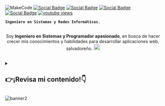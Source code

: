 ![MakeCode](https://github.com/alxs2997/alxs2997/assets/98421465/d373a633-9748-4553-a56e-91e4b975b8f4)
<a href="https://www.facebook.com/alexis.gallegos.73113" target="blank" rel="noopener noreferrer">![Social Badge](https://img.shields.io/badge/Facebook-1877F2?style=for-the-badge&logo=facebook&logoColor=white)</a> <a href="https://www.instagram.com/alxs2997/" target="blank" rel="noopener noreferrer">![Social Badge](https://img.shields.io/badge/Instagram-E4405F?style=for-the-badge&logo=instagram&logoColor=white)</a> <a href="https://www.linkedin.com/in/alexis-gallegos2997/" target="blank" rel="noopener noreferrer">![Social Badge](https://img.shields.io/badge/LinkedIn-0077B5?style=for-the-badge&logo=linkedin&logoColor=white)</a> <a href="https://twitter.com/Alxs2997" target="blank" rel="noopener noreferrer">![Social Badge](https://img.shields.io/badge/Twitter-1DA1F2?style=for-the-badge&logo=twitter&logoColor=white)</a> <a href="https://youtube.com/@alxs2997" target="_blank"><img alt="youtube views" title="Subscribe to my YouTube channel" src="https://custom-icon-badges.demolab.com/youtube/channel/views/UCfs2rOMsEdcRrKVUYrbkKcQ?color=%23E05D44&label=Youtube&logo=video&logoColor=white&style=for-the-badge&labelColor=CE4630"/></a>

**`Ingeniero en Sistemas y Redes Informáticas.`**

<img width="100%" height="2px" align="center" src="https://camo.githubusercontent.com/82291b0fe831bfc6781e07fc5090cbd0a8b912bb8b8d4fec0696c881834f81ac/68747470733a2f2f70726f626f742e6d656469612f394575424971676170492e676966" alt="------_-----------------------------------------------------------------------------------------------------------------"/>

<p align="center">Soy <strong>Ingeniero en Sistemas y Programador apasionado</strong>, en busca de hacer crecer mis conocimientos y habilidades para desarrollar aplicaciones web, salvadoreño. <img src="https://images.emojiterra.com/google/noto-emoji/unicode-15/color/svg/1f1f8-1f1fb.svg" alt="sv" width="20" height="20"/></p>
<br/>
<details>
	<summary><h2>
	 👉¡Revisa mi contenido!👇
</h2> </summary>

<img width="100%" height="2px" align="center" src="https://camo.githubusercontent.com/82291b0fe831bfc6781e07fc5090cbd0a8b912bb8b8d4fec0696c881834f81ac/68747470733a2f2f70726f626f742e6d656469612f394575424971676170492e676966" alt="---------------------------------------------------------------------------------------------------------------------------"/>

### Lenguajes y Frameworks:

<img align="center" src="https://img.shields.io/badge/HTML5-E34F26?style=for-the-badge&logo=html5&logoColor=white" alt="HTML5"/> <img align="center" src="https://img.shields.io/badge/CSS3-1572B6?style=for-the-badge&logo=css3&logoColor=white" alt="CSS3"/> <img align="center" src="https://img.shields.io/badge/JavaScript-323330?style=for-the-badge&logo=javascript&logoColor=F7DF1E" alt="JS"/> <img align="center" src="https://img.shields.io/badge/C%23-239120?style=for-the-badge&logo=c-sharp&logoColor=white" alt="C#"/> <img align="center" src="https://img.shields.io/badge/PHP-777BB4?style=for-the-badge&logo=php&logoColor=white" alt="PHP"/> <img align="center" src="https://img.shields.io/badge/Vue.js-35495E?style=for-the-badge&logo=vue.js&logoColor=4FC08D" alt="VUE.JS"/> <img align="center" src="https://img.shields.io/badge/React-20232A?style=for-the-badge&logo=react&logoColor=61DAFB" alt="VUE.JS"/> <img align="center" src="https://img.shields.io/badge/Laravel-FF2D20?style=for-the-badge&logo=laravel&logoColor=white" alt="LARAVEL"/> <img align="center" src="https://img.shields.io/badge/Node.js-43853D?style=for-the-badge&logo=node.js&logoColor=white" alt="NODE.JS"/> <img align="center" src="https://img.shields.io/badge/Tailwind_CSS-38B2AC?style=for-the-badge&logo=tailwind-css&logoColor=white" alt="LARAVEL"/> <img align="center" src="https://img.shields.io/badge/Bootstrap-563D7C?style=for-the-badge&logo=bootstrap&logoColor=white" alt="bootstrap"/>

### Bases de Datos:
<img align="center" src="https://img.shields.io/badge/MongoDB-4EA94B?style=for-the-badge&logo=mongodb&logoColor=purple" alt="MongoDB"/> <img align="center" src="https://img.shields.io/badge/MySQL-00000F?style=for-the-badge&logo=mysql&logoColor=yellow" alt="MySQL"/> <img align="center" src="https://img.shields.io/badge/MariaDB-003545?style=for-the-badge&logo=mariadb&logoColor=white" alt="MariaDB"/> 


### Otros:

<img align="center" src="https://img.shields.io/badge/Unity-100000?style=for-the-badge&logo=unity&logoColor=white" alt="UNITY"/> <img align="center" src="https://img.shields.io/badge/Microsoft_Office-D83B01?style=for-the-badge&logo=microsoft-office&logoColor=white" alt="OFFICE"/> 
<img align="center" src="https://img.shields.io/badge/Vercel-000000?style=for-the-badge&logo=vercel&logoColor=white" alt="VERCEL"/> <img align="center" src="https://img.shields.io/badge/blender-%23F5792A.svg?style=for-the-badge&logo=blender&logoColor=white" alt="Blender"/> <img align="center" src="https://img.shields.io/badge/gimp-5C5543?style=for-the-badge&logo=gimp&logoColor=white" alt="Gimp"/>
<img align="center" src="https://img.shields.io/badge/Adobe%20Illustrator-FF9A00?style=for-the-badge&logo=adobe%20illustrator&logoColor=white" alt="Ilustrator"/> <img align="center" src="https://img.shields.io/badge/Linux-FCC624?style=for-the-badge&logo=linux&logoColor=black" alt="Linux"/> <img align="center" src="https://img.shields.io/badge/power_bi-F2C811?style=for-the-badge&logo=powerbi&logoColor=black" alt="PowerBI"/> <img align="center" src="https://img.shields.io/badge/cisco-%23049fd9.svg?style=for-the-badge&logo=cisco&logoColor=black" alt="CISCO"/> <img align="center" src="https://img.shields.io/badge/apache-%23D42029.svg?style=for-the-badge&logo=apache&logoColor=white" alt="Apache"/> <img align="center" src="https://img.shields.io/badge/git-%23F05033.svg?style=for-the-badge&logo=git&logoColor=white" alt="Apache"/> <img align="center" src="https://img.shields.io/badge/VSCode-0078D4?style=for-the-badge&logo=visual%20studio%20code&logoColor=white" alt="vscode"/> <img align="center" src="https://img.shields.io/badge/Inkscape-000000?style=for-the-badge&logo=Inkscape&logoColor=white" alt="InkScape"/> <img align="center" src="https://img.shields.io/badge/Xampp-F37623?style=for-the-badge&logo=xampp&logoColor=white" alt="XAMPP"/> 
<img width="100%" height="2px" align="center" src="https://camo.githubusercontent.com/82291b0fe831bfc6781e07fc5090cbd0a8b912bb8b8d4fec0696c881834f81ac/68747470733a2f2f70726f626f742e6d656469612f394575424971676170492e676966" alt="--------------------------------------------------------------------------------------------------------------------------"/>

 <div id="proyectos">
<h2 >Algunos Videos del Canal👨🏻‍💻</h2>

<table align="left" >
<tr border="none">
  <td width="25%" align="center">
    <p align="center">
     <a href="https://www.youtube.com/watch?v=W_o1sIqhNAs&ab_channel=AlexisGallegos" title="Go to YouTube">
	     <img align="center" width="270px" height="140px" src="https://i.ibb.co/3cTCfyC/Rojo-Negro-y-Blanco-Grunge-Fitness-Banner-para-You-Tube-17.png"   alt="VIDEO To:" />
      </p>
    <p align="center">
        <a href="https://www.youtube.com/watch?v=W_o1sIqhNAs&ab_channel=AlexisGallegos" target="blank"><img align="center" src="https://img.shields.io/badge/YouTube-FF0000?style=for-the-badge&logo=youtube&logoColor=white" alt="@alxs2997"  /></a>
    </p>       
</td>
<td width="25%" align="center">
    <p align="center">
     <a href="https://www.youtube.com/watch?v=8rC63NaIiKU&t=327s&ab_channel=AlexisGallegos" title="Go to Source">
	     <img align="center" width="270px" height="140px" src="https://i.ibb.co/rHSK5rS/Rojo-Negro-y-Blanco-Grunge-Fitness-Banner-para-You-Tube-13.png"   alt="VIDEO To:" />
      </p>
    <p align="center">
        <a href="https://www.youtube.com/watch?v=8rC63NaIiKU&t=327s&ab_channel=AlexisGallegos" target="blank"><img align="center" src="https://img.shields.io/badge/YouTube-FF0000?style=for-the-badge&logo=youtube&logoColor=white" alt="@alxs2997"  /></a>
    </p>       
</td>
  
  <td width="25%" align="center">
    <p align="center">
     <a href="https://youtu.be/rI8q8suAD04" title="Go to Source">
	     <img align="center" width="270px" height="140px" src="https://i.ibb.co/K6vY8LR/Rojo-Negro-y-Blanco-Grunge-Fitness-Banner-para-You-Tube-16.png"   alt="VIDEO TO:" />
      </p>
    <p align="center">
        <a href="https://youtu.be/rI8q8suAD04" target="blank"><img align="center" src="https://img.shields.io/badge/YouTube-FF0000?style=for-the-badge&logo=youtube&logoColor=white" alt="@alxs2997"  /></a>
    </p>       
</td>

   <td width="25%" align="center">
    <p align="center">
     <a href="https://www.youtube.com/watch?v=N_nJLSAtlEY&t=2s&ab_channel=AlexisGallegos" title="Go to Source">
        <img align="center" width="270px" height="140px" src="https://i.ibb.co/4jcP38p/Rojo-Negro-y-Blanco-Grunge-Fitness-Banner-para-You-Tube-14.png"   alt="VIDEO" /></a>
      </p>
    <p align="center">
        <a href="https://www.youtube.com/watch?v=N_nJLSAtlEY&t=2s&ab_channel=AlexisGallegos" target="blank"><img align="center" src="https://img.shields.io/badge/YouTube-FF0000?style=for-the-badge&logo=youtube&logoColor=white" alt="@alxs2997" /></a>
    </p>       
</td>
  
</tr>
</table>
  </div>
<br>
<br><br>
<br>
<br><br><br>
<br><br>

#  Estadísticas:

<table align="center">
<tr>
<td width="60%" align="center">

 <img  align="center"  src="https://github-readme-stats.vercel.app/api?username=alxs2997&show_icons=true&count_private=true&hide=cotribs,prs,issues&theme=tokyonight" />
  <br></br>
  <img  title="🔥 Get streak stats for your profile at git.io/streak-stats" alt="Mark streak" src="https://github-readme-streak-stats.herokuapp.com/?user=alxs2997&theme=tokyonight&hide_border=&date_format=j%20M%5B%20Y%5D" /> 
</td>

<td width="40%" align="center">

  <img  align="center"  src="https://github-readme-stats.anuraghazra1.vercel.app/api/top-langs/?username=alxs2997&theme=tokyonight&layout=compact&hide_border=false&no-bg=true&no-frame=true&langs_count=10"/>

  </td>
</tr>
</table>
<!--- stats (end) -->
<p align="right">
	<a href="#top">
		<img src="https://img.shields.io/static/v1?label&message=back+to+top&color=7E3ACE&style=flat&logo" alt="back-to-top" />
	</a>
</p>
<div align="center">
	<img src="https://github.com/Rishit-dagli/Rishit-dagli/blob/master/images/octocat-anime.gif" />
</div>
<div align="center">
	<img src="https://readme-typing-svg.herokuapp.com?font=Fira+Code&weight=700&duration=4000&pause=998&color=40F8FF&center=true&width=437&lines=Gracias+por+tu+visita!" alt="Typing SVG" />
</div>

<img width="100%" height="2px" align="center" src="https://camo.githubusercontent.com/82291b0fe831bfc6781e07fc5090cbd0a8b912bb8b8d4fec0696c881834f81ac/68747470733a2f2f70726f626f742e6d656469612f394575424971676170492e676966" alt="---------------------------------------------------------------------------------------------------------------------"/> 
</details>


![banner2](https://github.com/alxs2997/alxs2997/assets/98421465/7acc7e32-62e3-4fe4-ab5b-d564ecd9bb24)
